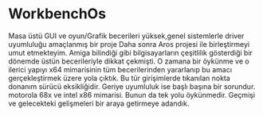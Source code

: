 # WorkbenchOs
Masa üstü GUI ve oyun/Grafik becerileri yüksek,genel sistemlerle driver uyumluluğu amaçlanmış bir proje
Daha sonra Aros projesi ile birleştirmeyi umut etmekteyim.
Amiga bilindiği gibi bilgisayarların çeşitlilik gösterdiği bir dönemde üstün becerileriyle dikkat çekmişti.
O zamana bir öykünme ve o ilerici yapıyı x64 mimarisinin tüm becerilerinden yararlanıp bu amacı gerçekleştirmek üzere yola çıktık.
Bu tür girişimlerde tıkanılan nokta donanım sürücü eksikliğidir. Geriye uyumluluk ise başlı başına bir sorundur. motorola 68x ve intel x86 mimarisi.
Bunun da tek yolu öykünmedir. Geçmişi ve gelecekteki gelişmeleri bir araya getirmeye adandık.
